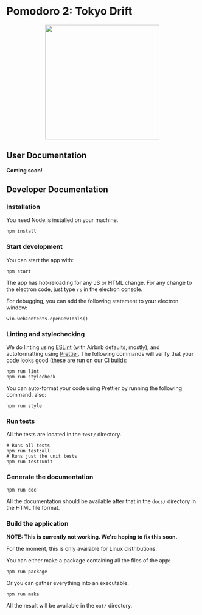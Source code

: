 # Pomodoro 2: Tokyo Drift

<div align="center">
<img width="300px" src="https://raw.githubusercontent.com/understanding-cats/tokyo-drift/main/src/images/tomato_tran.png" />
</div>

## User Documentation

**Coming soon!**

## Developer Documentation

### Installation

You need Node.js installed on your machine.

```
npm install
```

### Start development

You can start the app with:

```
npm start
```

The app has hot-reloading for any JS or HTML change. For any change to the electron code, just type `rs` in the electron console.

For debugging, you can add the following statement to your electron window:

```
win.webContents.openDevTools()
```

### Linting and stylechecking

We do linting using [ESLint](https://eslint.org/) (with Airbnb defaults,
mostly), and autoformatting using [Prettier](https://prettier.io/). The
following commands will verify that your code looks good (these are run on our
CI build):

```
npm run lint
npm run stylecheck
```

You can auto-format your code using Prettier by running the following command,
also:

```
npm run style
```

### Run tests

All the tests are located in the `test/` directory.

```
# Runs all tests
npm run test:all
# Runs just the unit tests
npm run test:unit
```

### Generate the documentation

```
npm run doc
```

All the documentation should be available after that in the `docs/` directory in the HTML file format.

### Build the application

**NOTE: This is currently not working. We're hoping to fix this soon.**

For the moment, this is only available for Linux distributions.

You can either make a package containing all the files of the app:

```
npm run package
```

Or you can gather everything into an executable:

```
npm run make
```

All the result will be available in the `out/` directory.
